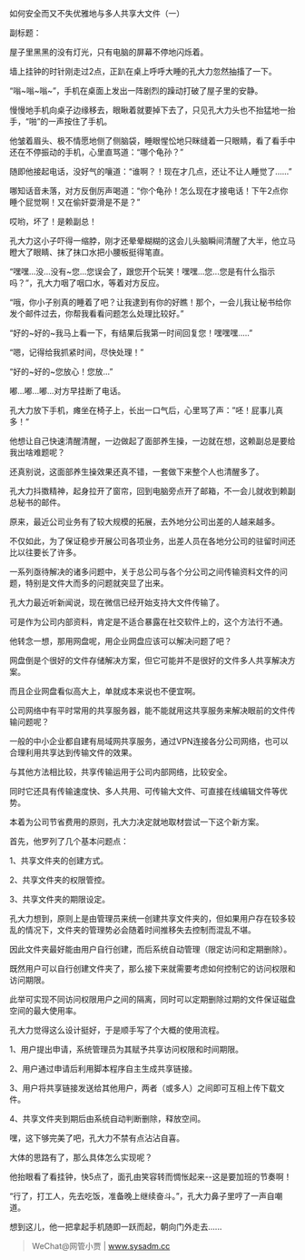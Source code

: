 如何安全而又不失优雅地与多人共享大文件（一）

副标题：



屋子里黑黑的没有灯光，只有电脑的屏幕不停地闪烁着。

墙上挂钟的时针刚走过2点，正趴在桌上呼呼大睡的孔大力忽然抽搐了一下。

“嗡~嗡~嗡~”，手机在桌面上发出一阵剧烈的躁动打破了屋子里的安静。

慢慢地手机向桌子边缘移去，眼瞅着就要掉下去了，只见孔大力头也不抬猛地一抬手，“啪”的一声按住了手机。

他皱着眉头、极不情愿地侧了侧脑袋，睡眼惺忪地只眯缝着一只眼睛，看了看手中还在不停振动的手机，心里直骂道：“哪个龟孙？”

随即他接起电话，没好气的嚷道：“谁啊？！现在才几点，还让不让人睡觉了......”

哪知话音未落，对方反倒厉声喝道：“你个龟孙！怎么现在才接电话！下午2点你睡个屁觉啊！又在偷奸耍滑是不是？”

哎哟，坏了！是赖副总！

孔大力这小子吓得一缩脖，刚才还晕晕糊糊的这会儿头脑瞬间清醒了大半，他立马瞪大了眼睛、抹了抹口水把小腰板挺得笔直。

“嘿嘿...没...没有~您...您误会了，跟您开个玩笑！嘿嘿...您...您是有什么指示吗？”，孔大力咽了咽口水，等着对方反应。

“哦，你小子别真的睡着了吧？让我逮到有你的好瞧！那个，一会儿我让秘书给你发个邮件过去，你帮我看看问题怎么处理比较好。”

“好的~好的~我马上看一下，有结果后我第一时间回复您！嘿嘿嘿.....”

“嗯，记得给我抓紧时间，尽快处理！”

“好的~好的~您放心！您放...”

嘟...嘟...嘟...对方早挂断了电话。

孔大力放下手机，瘫坐在椅子上，长出一口气后，心里骂了声：”呸！屁事儿真多！“

他想让自己快速清醒清醒，一边做起了面部养生操，一边就在想，这赖副总是要给我出啥难题呢？

还真别说，这面部养生操效果还真不错，一套做下来整个人也清醒多了。

孔大力抖擞精神，起身拉开了窗帘，回到电脑旁点开了邮箱，不一会儿就收到赖副总秘书的邮件。



原来，最近公司业务有了较大规模的拓展，去外地分公司出差的人越来越多。

不仅如此，为了保证稳步开展公司各项业务，出差人员在各地分公司的驻留时间还比以往要长了许多。

一系列亟待解决的诸多问题中，关于总公司与各个分公司之间传输资料文件的问题，特别是文件大而多的问题就突显了出来。

孔大力最近听新闻说，现在微信已经开始支持大文件传输了。

可是作为公司内部资料，肯定是不适合暴露在社交软件上的，这个方法行不通。

他转念一想，那用网盘呢，用企业网盘应该可以解决问题了吧？

网盘倒是个很好的文件存储解决方案，但它可能并不是很好的文件多人共享解决方案。

而且企业网盘看似高大上，单就成本来说也不便宜啊。

公司网络中有平时常用的共享服务器，能不能就用这共享服务来解决眼前的文件传输问题呢？



一般的中小企业都自建有局域网共享服务，通过VPN连接各分公司网络，也可以合理利用共享达到传输文件的效果。

与其他方法相比较，共享传输运用于公司内部网络，比较安全。

同时它还具有传输速度快、多人共用、可传输大文件、可直接在线编辑文件等优势。

本着为公司节省费用的原则，孔大力决定就地取材尝试一下这个新方案。



首先，他罗列了几个基本问题点：

1、共享文件夹的创建方式。

2、共享文件夹的权限管控。

3、共享文件夹的期限设定。



孔大力想到，原则上是由管理员来统一创建共享文件夹的，但如果用户存在较多较乱的情况下，文件夹的管理势必会随着时间推移失去控制而混乱不堪。

因此文件夹最好能由用户自行创建，而后系统自动管理（限定访问和定期删除）。

既然用户可以自行创建文件夹了，那么接下来就需要考虑如何控制它的访问权限和访问期限。

此举可实现不同访问权限用户之间的隔离，同时可以定期删除过期的文件保证磁盘空间的最大使用率。



孔大力觉得这么设计挺好，于是顺手写了个大概的使用流程。

1、用户提出申请，系统管理员为其赋予共享访问权限和时间期限。

2、用户通过申请后利用脚本程序自主生成共享链接。

3、用户将共享链接发送给其他用户，两者（或多人）之间即可互相上传下载文件。

4、共享文件夹到期后由系统自动判断删除，释放空间。



嘿，这下够完美了吧，孔大力不禁有点沾沾自喜。

大体的思路有了，那么具体怎么实现呢？

他抬眼看了看挂钟，快5点了，面孔由笑容转而惆怅起来--这是要加班的节奏啊！

“行了，打工人，先去吃饭，准备晚上继续奋斗。”，孔大力鼻子里哼了一声自嘲道。

想到这儿，他一把拿起手机随即一跃而起，朝向门外走去......



> WeChat@网管小贾 | www.sysadm.cc


